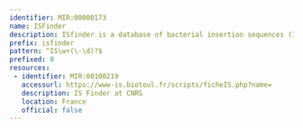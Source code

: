 ```yaml
---
identifier: MIR:00000173
name: ISFinder
description: ISfinder is a database of bacterial insertion sequences (IS). It assigns IS nomenclature and acts as a repository for ISs. Each IS is annotated with information such as the open reading frame DNA sequence, the sequence of the ends of the element and target sites, its origin and distribution together with a bibliography, where available.
prefix: isfinder
pattern: ^IS\w+(\-\d)?$
prefixed: 0
resources:
 - identifier: MIR:00100219
   accessurl: https://www-is.biotoul.fr/scripts/ficheIS.php?name=
   description: IS Finder at CNRS
   location: France
   official: false
---
```

